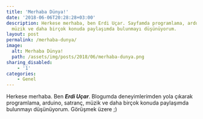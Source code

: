 ```yaml
---
title: 'Merhaba Dünya!'
date: '2018-06-06T20:28:28+03:00'
description: Herkese merhaba, ben Erdi Uçar. Sayfamda programlama, arduino, satranç,
  müzik ve daha birçok konuda paylaşımda bulunmayı düşünüyorum.
layout: post
permalink: /merhaba-dunya/
image:
  alt: Merhaba Dünya!
  path: /assets/img/posts/2018/06/merhaba-dunya.png
sharing_disabled:
    - '1'
categories:
    - Genel
---
```


Herkese merhaba. Ben ***Erdi Uçar***. Blogumda deneyimlerimden yola çıkarak programlama, arduino, satranç, müzik ve daha birçok konuda paylaşımda bulunmayı düşünüyorum. Görüşmek üzere ;)
